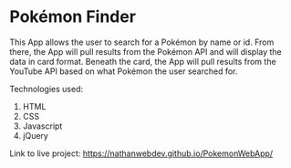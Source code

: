 # Pokémon Finder
This App allows the user to search for a Pokémon by name or id.
From there, the App will pull results from the Pokémon API and will display the data in card format.
Beneath the card, the App will pull results from the YouTube API based on what Pokémon the user searched for.

Technologies used:
  1. HTML
  2. CSS
  3. Javascript
  4. jQuery

Link to live project: https://nathanwebdev.github.io/PokemonWebApp/
